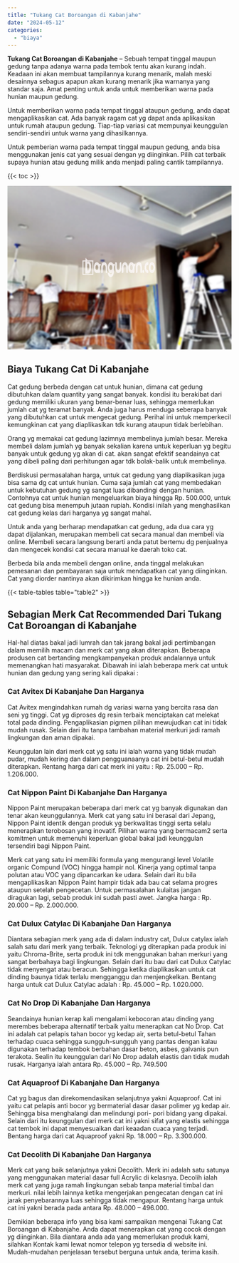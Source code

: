 ```yaml
---
title: "Tukang Cat Boroangan di Kabanjahe"
date: "2024-05-12"
categories: 
  - "biaya"
---
```


**Tukang Cat Boroangan di Kabanjahe** – Sebuah tempat tinggal maupun gedung tanpa adanya warna pada tembok tentu akan kurang indah. Keadaan ini akan membuat tampilannya kurang menarik, malah meski desainnya sebagus apapun akan kurang menarik jika warnanya yang standar saja. Amat penting untuk anda untuk memberikan warna pada hunian maupun gedung.

Untuk memberikan warna pada tempat tinggal ataupun gedung, anda dapat mengaplikasikan cat. Ada banyak ragam cat yg dapat anda aplikasikan untuk rumah ataupun gedung. Tiap-tiap variasi cat mempunyai keunggulan sendiri-sendiri untuk warna yang dihasilkannya.

Untuk pemberian warna pada tempat tinggal maupun gedung, anda bisa menggunakan jenis cat yang sesuai dengan yg diinginkan. Pilih cat terbaik supaya hunian atau gedung milik anda menjadi paling cantik tampilannya.

{{< toc >}}

![Tukang Cat Boroangan di Kabanjahe](/images/jasa-cat-murah27.png)

## Biaya Tukang Cat Di Kabanjahe

Cat gedung berbeda dengan cat untuk hunian, dimana cat gedung dibutuhkan dalam quantity yang sangat banyak. kondisi itu berakibat dari gedung memiliki ukuran yang benar-benar luas, sehingga memerlukan jumlah cat yg teramat banyak. Anda juga harus menduga seberapa banyak yang dibutuhkan cat untuk mengecat gedung. Perihal ini untuk memperkecil kemungkinan cat yang diaplikasikan tdk kurang ataupun tidak berlebihan.

Orang yg memakai cat gedung lazimnya membelinya jumlah besar. Mereka membeli dalam jumlah yg banyak sekalian karena untuk keperluan yg begitu banyak untuk gedung yg akan di cat. akan sangat efektif seandainya cat yang dibeli paling dari perhitungan agar tdk bolak-balik untuk membelinya.

Berdiskusi permasalahan harga, untuk cat gedung yang diaplikasikan juga bisa sama dg cat untuk hunian. Cuma saja jumlah cat yang membedakan untuk kebutuhan gedung yg sangat luas dibandingi dengan hunian. Contohnya cat untuk hunian mengeluarkan biaya hingga Rp. 500.000, untuk cat gedung bisa menempuh jutaan rupiah. Kondisi inilah yang menghasilkan cat gedung kelas dari harganya yg sangat mahal.

Untuk anda yang berharap mendapatkan cat gedung, ada dua cara yg dapat dijalankan, merupakan membeli cat secara manual dan membeli via online. Membeli secara langsung berarti anda patut bertemu dg penjualnya dan mengecek kondisi cat secara manual ke daerah toko cat.

Berbeda bila anda membeli dengan online, anda tinggal melakukan pemesanan dan pembayaran saja untuk mendapatkan cat yang diinginkan. Cat yang diorder nantinya akan dikirimkan hingga ke hunian anda.

{{< table-tables table="table2" >}}

## Sebagian Merk Cat Recommended Dari Tukang Cat Boroangan di Kabanjahe

Hal-hal diatas bakal jadi lumrah dan tak jarang bakal jadi pertimbangan dalam memilih macam dan merk cat yang akan diterapkan. Beberapa produsen cat bertanding mengkampanyekan produk andalannya untuk memenangkan hati masyarakat. Dibawah ini ialah beberapa merk cat untuk hunian dan gedung yang sering kali dipakai :

### Cat Avitex Di Kabanjahe Dan Harganya

Cat Avitex mengindahkan rumah dg variasi warna yang bercita rasa dan seni yg tinggi. Cat yg diproses dg resin terbaik menciptakan cat melekat total pada dinding. Pengaplikasian pigmen pilihan mewujudkan cat ini tidak mudah rusak. Selain dari itu tanpa tambahan material merkuri jadi ramah lingkungan dan aman dipakai.

Keunggulan lain dari merk cat yg satu ini ialah warna yang tidak mudah pudar, mudah kering dan dalam pengguanaanya cat ini betul-betul mudah diterapkan. Rentang harga dari cat merk ini yaitu : Rp. 25.000 – Rp. 1.206.000.

### Cat Nippon Paint Di Kabanjahe Dan Harganya

Nippon Paint merupakan beberapa dari merk cat yg banyak digunakan dan tenar akan keunggulannya. Merk cat yang satu ini berasal dari Jepang, Nippon Paint identik dengan produk yg berkwalitas tinggi serta selalu menerapkan terobosan yang inovatif. Pilihan warna yang bermacam2 serta komitmen untuk memenuhi keperluan global bakal jadi keunggulan tersendiri bagi Nippon Paint.

Merk cat yang satu ini memiliki formula yang mengurangi level Volatile organic Compund (VOC) hingga hampir nol. Kinerja yang optimal tanpa polutan atau VOC yang dipancarkan ke udara. Selain dari itu bila mengaplikasikan Nippon Paint hampir tidak ada bau cat selama progres ataupun setelah pengecetan. Untuk permasalahan kulaitas jangan diragukan lagi, sebab produk ini sudah pasti awet. Jangka harga : Rp. 20.000 – Rp. 2.000.000.

### Cat Dulux Catylac Di Kabanjahe Dan Harganya

Diantara sebagian merk yang ada di dalam industry cat, Dulux catylax ialah salah satu dari merk yang terbaik. Teknologi yg diterapkan pada produk ini yaitu Chroma-Brite, serta produk ini tdk menggunakan bahan merkuri yang sangat berbahaya bagi lingkungan. Selain dari itu bau dari cat Dulux Catylac tidak menyengat atau beracun. Sehingga ketika diaplikasikan untuk cat dinding baunya tidak terlalu mengganggu dan menjengkelkan. Bentang harga untuk cat Dulux Catylac adalah : Rp. 45.000 – Rp. 1.020.000.

### Cat No Drop Di Kabanjahe Dan Harganya

Seandainya hunian kerap kali mengalami kebocoran atau dinding yang merembes beberapa alternatif terbaik yaitu menerapkan cat No Drop. Cat ini adalah cat pelapis tahan bocor yg kedap air, serta betul-betul Tahan terhadap cuaca sehingga sungguh-sungguh yang pantas dengan kalau digunakan terhadap tembok berbahan dasar beton, asbes, galvanis pun terakota. Sealin itu keunggulan dari No Drop adalah elastis dan tidak mudah rusak. Harganya ialah antara Rp. 45.000 – Rp. 749.500

### Cat Aquaproof Di Kabanjahe Dan Harganya

Cat yg bagus dan direkomendasikan selanjutnya yakni Aquaproof. Cat ini yaitu cat pelapis anti bocor yg bermaterial dasar dasar polimer yg kedap air. Sehingga bisa menghalangi dan melindungi pori- pori bidang yang dipakai. Selain dari itu keunggulan dari merk cat ini yakni sifat yang elastis sehingga cat tembok ini dapat menyesuaikan dari keaadan cuaca yang terjadi. Bentang harga dari cat Aquaproof yakni Rp. 18.000 – Rp. 3.300.000.

### Cat Decolith Di Kabanjahe Dan Harganya

Merk cat yang baik selanjutnya yakni Decolith. Merk ini adalah satu satunya yang menggunakan material dasar full Acrylic di kelasnya. Decolih ialah merk cat yang juga ramah lingkungan sebab tanpa material timbal dan merkuri. nilai lebih lainnya ketika mengerjakan pengecatan dengan cat ini jarak penyebarannya luas sehingga tidak mengapur. Rentang harga untuk cat ini yakni berada pada antara Rp. 48.000 – 496.000.

Demikian beberapa info yang bisa kami sampaikan mengenai Tukang Cat Boroangan di Kabanjahe. Anda dapat menerapkan cat yang cocok dengan yg diinginkan. Bila diantara anda ada yang memerlukan produk kami, silahkan Kontak kami lewat nomor telepon yg tersedia di website ini. Mudah-mudahan penjelasan tersebut berguna untuk anda, terima kasih.
